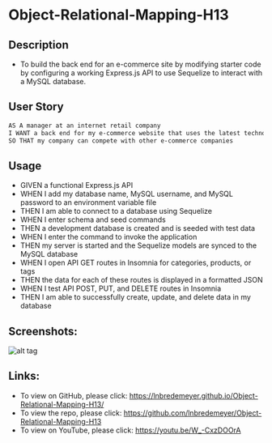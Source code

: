 # Object-Relational-Mapping-H13

## Description
* To build the back end for an e-commerce site by modifying starter code by configuring a working Express.js API to use Sequelize to interact with a MySQL database.

## User Story
```md
AS A manager at an internet retail company
I WANT a back end for my e-commerce website that uses the latest technologies
SO THAT my company can compete with other e-commerce companies
```

## Usage

* GIVEN a functional Express.js API
* WHEN I add my database name, MySQL username, and MySQL password to an environment variable file
* THEN I am able to connect to a database using Sequelize
* WHEN I enter schema and seed commands
* THEN a development database is created and is seeded with test data
* WHEN I enter the command to invoke the application
* THEN my server is started and the Sequelize models are synced to the MySQL database
* WHEN I open API GET routes in Insomnia for categories, products, or tags
* THEN the data for each of these routes is displayed in a formatted JSON
* WHEN I test API POST, PUT, and DELETE routes in Insomnia
* THEN I am able to successfully create, update, and delete data in my database

## Screenshots:
![alt tag](https://user-images.githubusercontent.com/99215212/172491416-efb28270-b3d7-4f1e-8b5c-75fcedcb084c.png "screenshot")

## Links:
* To view on GitHub, please click: https://lnbredemeyer.github.io/Object-Relational-Mapping-H13/
* To view the repo, please click: https://github.com/lnbredemeyer/Object-Relational-Mapping-H13
* To view on YouTube, please click: https://youtu.be/W_-CxzDOOrA
